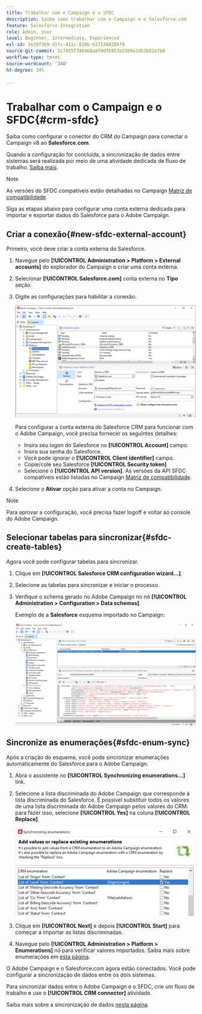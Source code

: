 ```yaml
---
title: Trabalhar com o Campaign e o SFDC
description: Saiba como trabalhar com o Campaign e o Salesforce.com
feature: Salesforce Integration
role: Admin, User
level: Beginner, Intermediate, Experienced
exl-id: 1e20f3b9-d1fc-411c-810b-6271360286f9
source-git-commit: 3c7455f348468a8f00fb853a3269a1d63b81e7b8
workflow-type: tm+mt
source-wordcount: '348'
ht-degree: 34%

---
```


# Trabalhar com o Campaign e o SFDC{#crm-sfdc}

Saiba como configurar o conector do CRM do Campaign para conectar o Campaign v8 ao **Salesforce.com**.

Quando a configuração for concluída, a sincronização de dados entre sistemas será realizada por meio de uma atividade dedicada de fluxo de trabalho. [Saiba mais](crm-data-sync.md).

>[!NOTE]
>
>As versões do SFDC compatíveis estão detalhadas no Campaign [Matriz de compatibilidade](../start/compatibility-matrix.md).

Siga as etapas abaixo para configurar uma conta externa dedicada para importar e exportar dados do Salesforce para o Adobe Campaign.

## Criar a conexão{#new-sfdc-external-account}

Primeiro, você deve criar a conta externa do Salesforce.

1. Navegue pelo **[!UICONTROL Administration > Platform > External accounts]** do explorador do Campaign e criar uma conta externa.
1. Selecionar **[!UICONTROL Salesforce.com]** conta externa no **Tipo** seção.
1. Digite as configurações para habilitar a conexão.

   ![](assets/sfdc-external-account.png)

   Para configurar a conta externa do Salesforce CRM para funcionar com o Adobe Campaign, você precisa fornecer os seguintes detalhes:

   * Insira seu logon do Salesforce no **[!UICONTROL Account]** campo.
   * Insira sua senha do Salesforce.
   * Você pode ignorar o **[!UICONTROL Client identifier]** campo.
   * Copie/cole seu Salesforce **[!UICONTROL Security token]**
   * Selecione o **[!UICONTROL API version]**. As versões da API SFDC compatíveis estão listadas no Campaign [Matriz de compatibilidade](../start/compatibility-matrix.md).

1. Selecione o **Ativar** opção para ativar a conta no Campaign.

>[!NOTE]
>
>Para aprovar a configuração, você precisa fazer logoff e voltar ao console do Adobe Campaign.

## Selecionar tabelas para sincronizar{#sfdc-create-tables}

Agora você pode configurar tabelas para sincronizar.

1. Clique em **[!UICONTROL Salesforce CRM configuration wizard...]**.
1. Selecione as tabelas para sincronizar e iniciar o processo.
1. Verifique o schema gerado no Adobe Campaign no nó **[!UICONTROL Administration > Configuration > Data schemas]**.

   Exemplo de a **Salesforce** esquema importado no Campaign:

   ![](assets/sfdc-schemas.png)

## Sincronize as enumerações{#sfdc-enum-sync}

Após a criação do esquema, você pode sincronizar enumerações automaticamente do Salesforce para o Adobe Campaign.

1. Abra o assistente no  **[!UICONTROL Synchronizing enumerations...]** link.
1. Selecione a lista discriminada do Adobe Campaign que corresponde à lista discriminada do Salesforce.
É possível substituir todos os valores de uma lista discriminada do Adobe Campaign pelos valores do CRM: para fazer isso, selecione **[!UICONTROL Yes]** na coluna **[!UICONTROL Replace]**.

   ![](assets/sfdc-enum.png)

1. Clique em **[!UICONTROL Next]** e depois **[!UICONTROL Start]** para começar a importar as listas discriminadas.

1. Navegue pelo **[!UICONTROL Administration > Platform > Enumerations]** nó para verificar valores importados. Saiba mais sobre enumerações em [esta página](../config/ui-settings.md#enumerations).

O Adobe Campaign e o Salesforce.com agora estão conectados. Você pode configurar a sincronização de dados entre os dois sistemas.

Para sincronizar dados entre o Adobe Campaign e o SFDC, crie um fluxo de trabalho e use o **[!UICONTROL CRM connector]** atividade.

Saiba mais sobre a sincronização de dados [nesta página](crm-data-sync.md).

